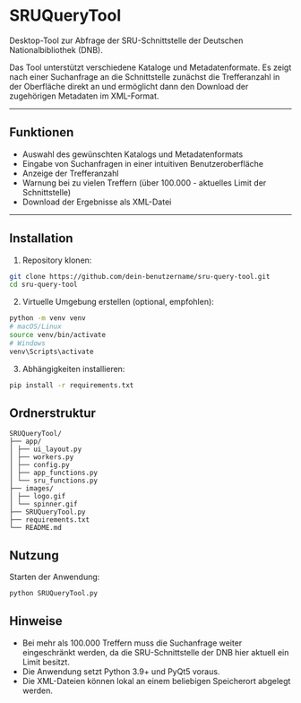 # SRUQueryTool

Desktop-Tool zur Abfrage der SRU-Schnittstelle der Deutschen Nationalbibliothek (DNB). 

Das Tool unterstützt verschiedene Kataloge und Metadatenformate. Es zeigt nach einer Suchanfrage an die Schnittstelle zunächst die Trefferanzahl in der Oberfläche direkt an und ermöglicht dann den Download der zugehörigen Metadaten im XML-Format.

---

## Funktionen

- Auswahl des gewünschten Katalogs und Metadatenformats
- Eingabe von Suchanfragen in einer intuitiven Benutzeroberfläche
- Anzeige der Trefferanzahl
- Warnung bei zu vielen Treffern (über 100.000 - aktuelles Limit der Schnittstelle)
- Download der Ergebnisse als XML-Datei

---

## Installation

1. Repository klonen:

```bash
git clone https://github.com/dein-benutzername/sru-query-tool.git
cd sru-query-tool
```

2. Virtuelle Umgebung erstellen (optional, empfohlen):
```bash
python -m venv venv
# macOS/Linux
source venv/bin/activate
# Windows
venv\Scripts\activate
```

3. Abhängigkeiten installieren:
```bash
pip install -r requirements.txt
```

## Ordnerstruktur
```
SRUQueryTool/
├── app/
│ ├── ui_layout.py
│ ├── workers.py
│ ├── config.py
│ ├── app_functions.py
│ └── sru_functions.py
├── images/
│ ├── logo.gif
│ └── spinner.gif
├── SRUQueryTool.py
├── requirements.txt
└── README.md
```
## Nutzung

Starten der Anwendung:
```bash
python SRUQueryTool.py
```

## Hinweise 
  * Bei mehr als 100.000 Treffern muss die Suchanfrage weiter eingeschränkt werden, da die SRU-Schnittstelle der DNB hier aktuell ein Limit besitzt. 
  * Die Anwendung setzt Python 3.9+ und PyQt5 voraus.
  * Die XML-Dateien können lokal an einem beliebigen Speicherort abgelegt werden.

